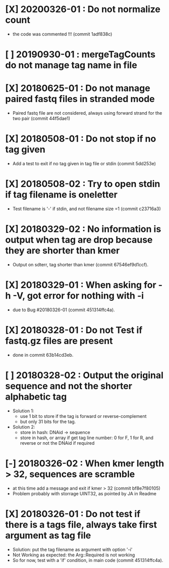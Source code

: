 # [X] 20200326-01 : Do not normalize count
 * the code was commented !!! (commit 1adf838c)

# [ ] 20190930-01 : mergeTagCounts do not manage tag name in file

# [X] 20180625-01 : Do not manage paired fastq files in stranded mode
 * Paired fastq file are not considered, always using forward strand for the two pair (commit 44f5dae1)

# [X] 20180508-01 : Do not stop if no tag given
 * Add a test to exit if no tag given in tag file or stdin (commit 5dd253e)

# [X] 20180508-02 : Try to open stdin if tag filename is oneletter
 * Test filename is '-' if stdin, and not filename size =1 (commit c23716a3)

# [X] 20180329-02 : No information is output when tag are drop because they are shorter than kmer
 * Output on sdterr, tag shorter than kmer (commit 67546ef9d1ccf).

# [X] 20180329-01 : When asking for -h -V, got error for nothing with -i
 * due to Bug #20180326-01 (commit 451314ffc4a).

# [X] 20180328-01 : Do not Test if fastq.gz files are present
 * done in commit 63b14cd3eb.

# [ ] 20180328-02 : Output the original sequence and not the shorter alphabetic tag
 * Solution 1:
    - use 1 bit to store if the tag is forward or reverse-complement
    - but only 31 bits for the tag.
 * Solution 2:
    - store in hash: DNAid -> sequence
    - store in hash, or array if get tag line number: 0 for F, 1 for R, and reverse or not the DNAid if required

# [-] 20180326-02 : When kmer length > 32, sequences are scramble
 * at this time add a message and exit if kmer > 32 (commit bf8e7f80105)
 * Problem probably with storrage UINT32, as pointed by JA in Readme

# [X] 20180326-01 : Do not test if there is a tags file, always take first argument as tag file
 * Solution: put the tag filename as argument with option '-i'
 * Not Working as expected: the Arg::Required is not working
 * So for now, test with a 'if' condition, in main code (commit 451314ffc4a).
